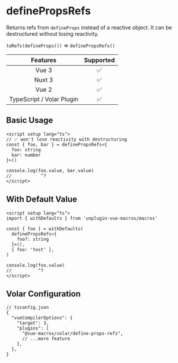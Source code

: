 # definePropsRefs

<StabilityLevel level="stable" />

Returns refs from `defineProps` instead of a reactive object. It can be destructured without losing reactivity.

`toRefs(defineProps())` => `definePropsRefs()`

|         Features          |     Supported      |
| :-----------------------: | :----------------: |
|           Vue 3           | :white_check_mark: |
|          Nuxt 3           | :white_check_mark: |
|           Vue 2           | :white_check_mark: |
| TypeScript / Volar Plugin | :white_check_mark: |

## Basic Usage

```vue twoslash {2-3,8}
<script setup lang="ts">
// ✅ won't lose reactivity with destructuring
const { foo, bar } = definePropsRefs<{
  foo: string
  bar: number
}>()

console.log(foo.value, bar.value)
//           ^?
</script>
```

## With Default Value

```vue twoslash {2-3,8}
<script setup lang="ts">
import { withDefaults } from 'unplugin-vue-macros/macros'

const { foo } = withDefaults(
  definePropsRefs<{
    foo?: string
  }>(),
  { foo: 'test' },
)

console.log(foo.value)
//          ^?
</script>
```

## Volar Configuration

```jsonc {6}
// tsconfig.json
{
  "vueCompilerOptions": {
    "target": 3,
    "plugins": [
      "@vue-macros/volar/define-props-refs",
      // ...more feature
    ],
  },
}
```

